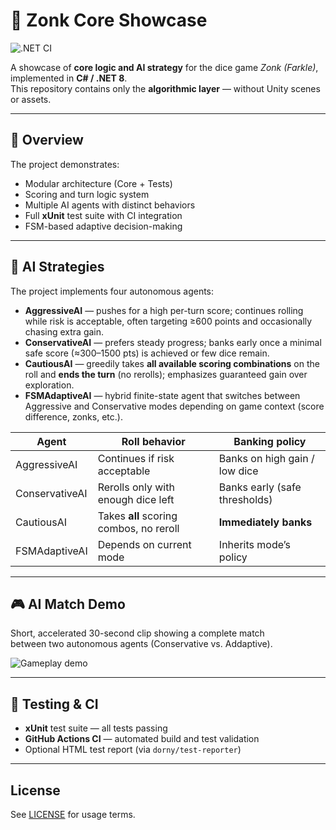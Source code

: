 # 🎲 Zonk Core Showcase

![.NET CI](https://github.com/w1r2s/zonk-core-showcase/actions/workflows/dotnet.yml/badge.svg)

A showcase of **core logic and AI strategy** for the dice game *Zonk (Farkle)*, implemented in **C# / .NET 8**.  
This repository contains only the **algorithmic layer** — without Unity scenes or assets.

---

## 🧩 Overview

The project demonstrates:

- Modular architecture (Core + Tests)
- Scoring and turn logic system
- Multiple AI agents with distinct behaviors
- Full **xUnit** test suite with CI integration
- FSM-based adaptive decision-making

---

## 🤖 AI Strategies

The project implements four autonomous agents:

- **AggressiveAI** — pushes for a high per-turn score; continues rolling while risk is acceptable, often targeting ≥600 points and occasionally chasing extra gain.  
- **ConservativeAI** — prefers steady progress; banks early once a minimal safe score (≈300–1500 pts) is achieved or few dice remain.  
- **CautiousAI** — greedily takes **all available scoring combinations** on the roll and **ends the turn** (no rerolls); emphasizes guaranteed gain over exploration.  
- **FSMAdaptiveAI** — hybrid finite-state agent that switches between Aggressive and Conservative modes depending on game context (score difference, zonks, etc.).

| Agent            | Roll behavior                          | Banking policy                    |
|------------------|----------------------------------------|-----------------------------------|
| AggressiveAI     | Continues if risk acceptable            | Banks on high gain / low dice     |
| ConservativeAI   | Rerolls only with enough dice left      | Banks early (safe thresholds)     |
| CautiousAI       | Takes **all** scoring combos, no reroll | **Immediately banks**             |
| FSMAdaptiveAI    | Depends on current mode                 | Inherits mode’s policy            |

---

## 🎮 AI Match Demo

Short, accelerated 30-second clip showing a complete match  
between two autonomous agents (Conservative vs. Addaptive).

![Gameplay demo](docs/zonk-demo.gif)

---

## 🧪 Testing & CI

- **xUnit** test suite — all tests passing  
- **GitHub Actions CI** — automated build and test validation  
- Optional HTML test report (via `dorny/test-reporter`)

---

## License
See [LICENSE](./LICENSE) for usage terms.
